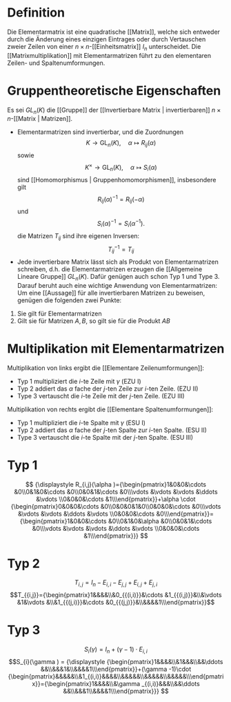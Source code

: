 # Definition
Die Elementarmatrix ist eine quadratische [[Matrix]], welche sich entweder durch die Änderung eines einzigen Eintrages oder durch Vertauschen zweier Zeilen von einer $n \times n$-[[Einheitsmatrix]] $I_n$ unterscheidet.
Die [[Matrixmultiplikation]] mit Elementarmatrizen führt zu den elementaren Zeilen- und Spaltenumformungen.

# Gruppentheoretische Eigenschaften
Es sei $GL_n(K)$ die [[Gruppe]] der [[Invertierbare Matrix | invertierbaren]] $n\times n$-[[Matrix | Matrizen]].
- Elementarmatrizen sind invertierbar, und die Zuordnungen
$$ K\to {\mathrm {GL}}_{n}(K),\quad \alpha \mapsto R_{{ij}}(\alpha ) $$
sowie
$$ K^{\times }\to {\mathrm {GL}}_{n}(K),\quad \alpha \mapsto S_{i}(\alpha )$$
sind [[Homomorphismus | Gruppenhomomorphismen]], insbesondere gilt
$$R_{{ij}}(\alpha )^{{-1}}=R_{{ij}}(-\alpha )$$
und
$$ S_{i}(\alpha )^{{-1}}=S_{i}(\alpha ^{{-1}}). $$
die Matrizen $T_{ij}$ sind ihre eigenen Inversen:
$$ T_{ij}^{-1} = T_{ij} $$
- Jede invertierbare Matrix lässt sich als Produkt von Elementarmatrizen schreiben, d.h. die Elementarmatrizen erzeugen die [[Allgemeine Lineare Gruppe]] $GL_n(K)$. Dafür genügen auch schon Typ 1 und Type 3. Darauf beruht auch eine wichtige Anwendung von Elementarmatrizen: Um eine [[Aussage]] für alle invertierbaren Matrizen zu beweisen, genügen die folgenden zwei Punkte:
1. Sie gilt für Elementarmatrizen
2. Gilt sie für Matrizen $A, B$, so gilt sie für die Produkt $AB$
# Multiplikation mit Elementarmatrizen
Multiplikation von links ergibt die [[Elementare Zeilenumformungen]]:
- Typ 1 multipliziert die $i$-te Zeile mit $\gamma$ (EZU I)
- Typ 2 addiert das $\alpha$ fache der $j$-ten Zeile zur $i$-ten Zeile. (EZU II)
- Type 3 vertauscht die $i$-te Zeile mit der $j$-ten Zeile. (EZU III)

Multiplikation von rechts ergibt die [[Elementare Spaltenumformungen]]:
- Typ 1 multipliziert die $i$-te Spalte mit $\gamma$ (ESU I)
- Typ 2 addiert das $\alpha$ fache der $j$-ten Spalte zur $i$-ten Spalte. (ESU II)
- Type 3 vertauscht die $i$-te Spalte mit der $j$-ten Spalte. (ESU III)

# Typ 1
$$ {\displaystyle R_{i,j}(\alpha )={\begin{pmatrix}1&0&0&\cdots &0\\0&1&0&\cdots &0\\0&0&1&\cdots &0\\\vdots &\vdots &\vdots &\ddots &\vdots \\0&0&0&\cdots &1\\\end{pmatrix}}+\alpha \cdot {\begin{pmatrix}0&0&0&\cdots &0\\0&0&0&1&0\\0&0&0&\cdots &0\\\vdots &\vdots &\vdots &\ddots &\vdots \\0&0&0&\cdots &0\\\end{pmatrix}}={\begin{pmatrix}1&0&0&\cdots &0\\0&1&0&\alpha &0\\0&0&1&\cdots &0\\\vdots &\vdots &\vdots &\ddots &\vdots \\0&0&0&\cdots &1\\\end{pmatrix}}} $$
# Typ 2
$$ T_{{i,j}}=I_{n}-E_{{i,i}}-E_{{j,j}}+E_{{i,j}}+E_{{j,i}}$$
$$T_{{i,j}}={\begin{pmatrix}1&&&&\\&0_{{(i,i)}}&\cdots &1_{{(i,j)}}&\\&\vdots &1&\vdots &\\&1_{{(j,i)}}&\cdots &0_{{(j,j)}}&\\&&&&1\\\end{pmatrix}}$$
# Typ 3
$$ S_{i}(\gamma )=I_{n}+(\gamma -1)\cdot E_{{i,i}} $$
$$S_{i}(\gamma ) = {\displaystyle {\begin{pmatrix}1&&&&\\&1&&&\\&&\ddots &&\\&&&1&\\&&&&1\\\end{pmatrix}}+(\gamma -1)\cdot {\begin{pmatrix}&&&&&\\&1_{(i,i)}&&&&\\&&&&&\\&&&&&\\&&&&&\\\end{pmatrix}}={\begin{pmatrix}1&&&&\\&\gamma _{(i,i)}&&&\\&&\ddots &&\\&&&1\\&&&&1\\\end{pmatrix}}} $$

